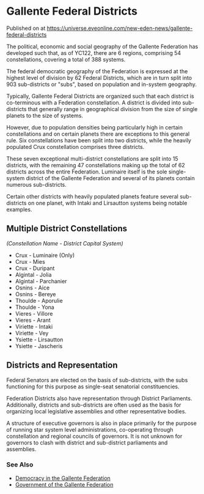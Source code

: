 # Gallente Federal Districts
Published on  at https://universe.eveonline.com/new-eden-news/gallente-federal-districts

The political, economic and social geography of the Gallente Federation has developed such that, as of YC122, there are 6 regions, comprising 54 constellations, covering a total of 388 systems.

The federal democratic geography of the Federation is expressed at the highest level of division by 62 Federal Districts, which are in turn split into 903 sub-districts or "subs", based on population and in-system geography.

Typically, Gallente Federal Districts are organized such that each district is co-terminous with a Federation constellation. A district is divided into sub-districts that generally range in geographical division from the size of single planets to the size of systems.

However, due to population densities being particularly high in certain constellations and on certain planets there are exceptions to this general rule. Six constellations have been split into two districts, while the heavily populated Crux constellation comprises three districts.

These seven exceptional multi-district constellations are split into 15 districts, with the remaining 47 constellations making up the total of 62 districts across the entire Federation. Luminaire itself is the sole single-system district of the Gallente Federation and several of its planets contain numerous sub-districts. 

Certain other districts with heavily populated planets feature several sub-districts on one planet, with Intaki and Lirsautton systems being notable examples.

## Multiple District Constellations

*(Constellation Name - District Capital System)*

- Crux - Luminaire (Only)
- Crux - Mies
- Crux - Duripant
- Algintal - Jolia
- Algintal - Parchanier
- Osnins - Aice
- Osnins - Bereye
- Thoulde - Aporulie
- Thoulde - Yona
- Vieres - Villore
- Vieres - Arant
- Viriette - Intaki
- Viriette - Vey
- Ysiette - Lirsautton
- Ysiette - Jascheris


## Districts and Representation 

Federal Senators are elected on the basis of sub-districts, with the subs functioning for this purpose as single-seat senatorial constituencies.

Federation Districts also have representation through District Parliaments. Additionally, districts and sub-districts are often used as the basis for organizing local legislative assemblies and other representative bodies.

A structure of executive governors is also in place primarily for the purpose of running star system level administrations, co-operating through constellation and regional councils of governors. It is not unknown for governors to clash with district and sub-district parliaments and assemblies.

### See Also

- [Democracy in the Gallente Federation](50Q1BNUHpwZCZBn7VqBL18)
- [Government of the Gallente Federation](3mYeCTmcQupjzTDlQDaHkf)
